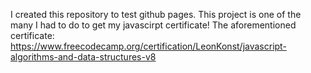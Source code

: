 I created this repository to test github pages. This project is one of the many I had to do to get my javascirpt certificate!
The aforementioned certificate: https://www.freecodecamp.org/certification/LeonKonst/javascript-algorithms-and-data-structures-v8
